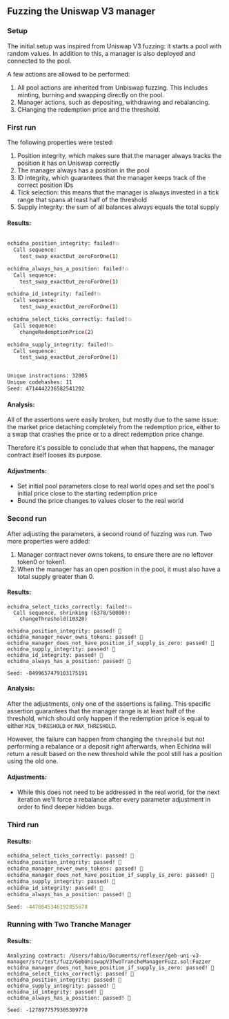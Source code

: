 ## Fuzzing the Uniswap V3 manager

### Setup

The initial setup was inspired from Uniswap V3 fuzzing: it starts a pool with random values. In addition to this, a manager is also deployed and connected to the pool.

A few actions are allowed to be performed:

1. All pool actions are inherited from Unbiswap fuzzing. This includes minting, burning and swapping directly on the pool.
2. Manager actions, such as depositing, withdrawing and rebalancing.
3. CHanging the redemption price and the threshold.

### First run

The following properties were tested:

1. Position integrity, which makes sure that the manager always tracks the position it has on Uniswap correctly
2. The manager always has a position in the pool
3. ID integrity, which guarantees that the manager keeps track of the correct position IDs
4. Tick selection: this means that the manager is always invested in a tick range that spans at least half of the threshold
5. Supply integrity: the sum of all balances always equals the total supply

#### Results:

```bash

echidna_position_integrity: failed!💥
  Call sequence:
    test_swap_exactOut_zeroForOne(1)

echidna_always_has_a_position: failed!💥
  Call sequence:
    test_swap_exactOut_zeroForOne(1)

echidna_id_integrity: failed!💥
  Call sequence:
    test_swap_exactOut_zeroForOne(1)

echidna_select_ticks_correctly: failed!💥
  Call sequence:
    changeRedemptionPrice(2)

echidna_supply_integrity: failed!💥
  Call sequence:
    test_swap_exactOut_zeroForOne(1)


Unique instructions: 32005
Unique codehashes: 11
Seed: 4714442236582541202
```

#### Analysis:

All of the assertions were easily broken, but mostly due to the same issue: the market price detaching completely from the redemption price, either to a swap that crashes the price or to a direct redemption price change.

Therefore it's possible to conclude that when that happens, the manager contract itself looses its purpose.

#### Adjustments:

-   Set initial pool parameters close to real world opes and set the pool's initial price close to the starting redemption price
-   Bound the price changes to values closer to the real world

### Second run

After adjusting the parameters, a second round of fuzzing was run. Two more properties were added:

1. Manager contract never owns tokens, to ensure there are no leftover token0 or token1.
2. When the manager has an open position in the pool, it must also have a total supply greater than 0.

#### Results:

```
echidna_select_ticks_correctly: failed!💥
  Call sequence, shrinking (6378/50000):
    changeThreshold(10320)

echidna_position_integrity: passed! 🎉
echidna_manager_never_owns_tokens: passed! 🎉
echidna_manager_does_not_have_position_if_supply_is_zero: passed! 🎉
echidna_supply_integrity: passed! 🎉
echidna_id_integrity: passed! 🎉
echidna_always_has_a_position: passed! 🎉

Seed: -8499657479103175191
```

#### Analysis:

After the adjustments, only one of the assertions is failing. This specific assertion guarantees that the manager range is at least half of the threshold, which should only happen if the redemption price is equal to either `MIN_THRESHOLD` or `MAX_THRESHOLD`.

However, the failure can happen from changing the `threshold` but not performing a rebalance or a deposit right afterwards, when Echidna will return a result based on the new threshold while the pool still has a position using the old one.

#### Adjustments:

-   While this does not need to be addressed in the real world, for the next iteration we'll force a rebalance after every parameter adjustment in order to find deeper hidden bugs.

### Third run

#### Results:

```bash
echidna_select_ticks_correctly: passed! 🎉
echidna_position_integrity: passed! 🎉
echidna_manager_never_owns_tokens: passed! 🎉
echidna_manager_does_not_have_position_if_supply_is_zero: passed! 🎉
echidna_supply_integrity: passed! 🎉
echidna_id_integrity: passed! 🎉
echidna_always_has_a_position: passed! 🎉

Seed: -4476645346192855678
```

### Running with Two Tranche Manager

#### Results:

```
Analyzing contract: /Users/fabio/Documents/reflexer/geb-uni-v3-manager/src/test/fuzz/GebUniswapV3TwoTrancheManagerFuzz.sol:Fuzzer
echidna_manager_does_not_have_position_if_supply_is_zero: passed! 🎉
echidna_select_ticks_correctly: passed! 🎉
echidna_position_integrity: passed! 🎉
echidna_supply_integrity: passed! 🎉
echidna_id_integrity: passed! 🎉
echidna_always_has_a_position: passed! 🎉

Seed: -1278977579305309770
```